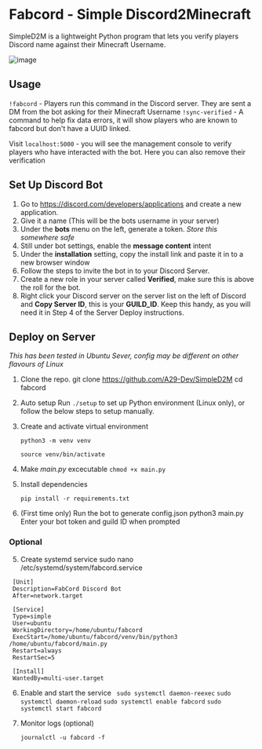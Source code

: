 # Fabcord - Simple Discord2Minecraft

SimpleD2M is a lightweight Python program that lets you verify players Discord name against their Minecraft Username.

![image](https://github.com/user-attachments/assets/8950e89f-0d4e-41ad-a6ff-ab6b4eb0aefd)


## Usage
`!fabcord` - Players run this command in the Discord server. They are sent a DM from the bot asking for their Minecraft Username
`!sync-verified` - A command to help fix data errors, it will show players who are known to fabcord but don't have a UUID linked.

Visit `localhost:5000` - you will see the management console to verify players who have interacted with the bot. Here you can also remove their verification

## Set Up Discord Bot
1. Go to https://discord.com/developers/applications and create a new application.
2. Give it a name (This will be the bots username in your server)
3. Under the **bots** menu on the left, generate a token. *Store this somewhere safe*
4. Still under bot settings, enable the **message content** intent
5. Under the **installation** setting, copy the install link and paste it in to a new browser window
6. Follow the steps to invite the bot in to your Discord Server.
7. Create a new role in your server called **Verified**, make sure this is above the roll for the bot.
8. Right click your Discord server on the server list on the left of Discord and **Copy Server ID**, this is your **GUILD_ID**. Keep this handy, as you will need it in Step 4 of the Server Deploy instructions.

## Deploy on Server
*This has been tested in Ubuntu Sever, config may be different on other flavours of Linux*

1. Clone the repo.
   git clone https://github.com/A29-Dev/SimpleD2M
   cd fabcord

0. Auto setup
   Run `./setup` to set up Python environment (Linux only), or follow the below steps to setup manually.

2. Create and activate virtual environment
   
   `python3 -m venv venv`
   
   `source venv/bin/activate`

3. Make *main.py* excecutable
   `chmod +x main.py`

3. Install dependencies

   `pip install -r requirements.txt`

4. (First time only) Run the bot to generate config.json
   python3 main.py Enter your bot token and guild ID when prompted

### Optional

5. Create systemd service
   sudo nano /etc/systemd/system/fabcord.service

  ```
   [Unit]
   Description=FabCord Discord Bot
   After=network.target

   [Service]
   Type=simple
   User=ubuntu
   WorkingDirectory=/home/ubuntu/fabcord
   ExecStart=/home/ubuntu/fabcord/venv/bin/python3 /home/ubuntu/fabcord/main.py
   Restart=always
   RestartSec=5

   [Install]
   WantedBy=multi-user.target
   ```

6. Enable and start the service
  ` sudo systemctl daemon-reexec`
   `sudo systemctl daemon-reload`
   `sudo systemctl enable fabcord`
   `sudo systemctl start fabcord`

7. Monitor logs (optional)
   
   `journalctl -u fabcord -f`
